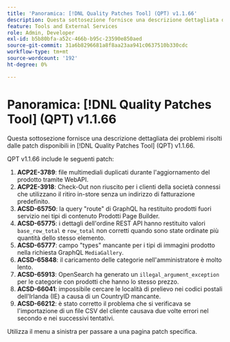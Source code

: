 ```yaml
---
title: 'Panoramica: [!DNL Quality Patches Tool] (QPT) v1.1.66'
description: Questa sottosezione fornisce una descrizione dettagliata dei problemi risolti dalle patch disponibili in  [!DNL Quality Patches Tool] (QPT) v1.1.66.
feature: Tools and External Services
role: Admin, Developer
exl-id: b5b80bfa-a52c-466b-b95c-23590e850aed
source-git-commit: 31a6b8296681a8f8aa23aa941c0637510b330cdc
workflow-type: tm+mt
source-wordcount: '192'
ht-degree: 0%

---
```


# Panoramica: [!DNL Quality Patches Tool] (QPT) v1.1.66

Questa sottosezione fornisce una descrizione dettagliata dei problemi risolti dalle patch disponibili in [!DNL Quality Patches Tool] (QPT) v1.1.66.

QPT v1.1.66 include le seguenti patch:
1. **ACP2E-3789**: file multimediali duplicati durante l&#39;aggiornamento del prodotto tramite WebAPI.
1. **ACP2E-3918**: Check-Out non riuscito per i clienti della società connessi che utilizzano il ritiro in-store senza un indirizzo di fatturazione predefinito.
1. **ACSD-65750**: la query &quot;route&quot; di GraphQL ha restituito prodotti fuori servizio nei tipi di contenuto Prodotti Page Builder.
1. **ACSD-65775**: i dettagli dell&#39;ordine REST API hanno restituito valori `base_row_total` e `row_total` non corretti quando sono state ordinate più quantità dello stesso elemento.
1. **ACSD-65777**: campo &quot;types&quot; mancante per i tipi di immagini prodotto nella richiesta GraphQL `MediaGallery`.
1. **ACSD-65848**: il caricamento delle categorie nell&#39;amministratore è molto lento.
1. **ACSD-65913**: OpenSearch ha generato un `illegal_argument_exception` per le categorie con prodotti che hanno lo stesso prezzo.
1. **ACSD-66041**: impossibile cercare le località di prelievo nei codici postali dell&#39;Irlanda (IE) a causa di un CountryID mancante.
1. **ACSD-66212**: è stato corretto il problema che si verificava se l&#39;importazione di un file CSV del cliente causava due volte errori nel secondo e nei successivi tentativi.

Utilizza il menu a sinistra per passare a una pagina patch specifica.
